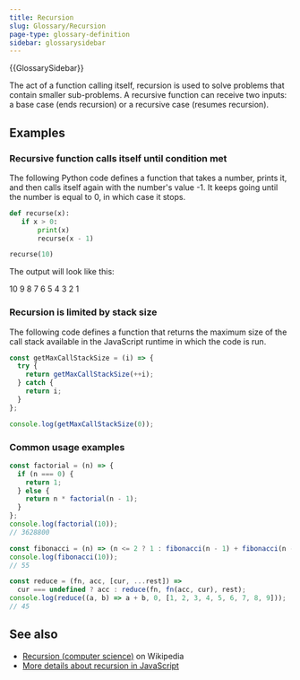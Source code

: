```yaml
---
title: Recursion
slug: Glossary/Recursion
page-type: glossary-definition
sidebar: glossarysidebar
---
```


{{GlossarySidebar}}

The act of a function calling itself, recursion is used to solve problems that contain smaller sub-problems. A recursive function can receive two inputs: a base case (ends recursion) or a recursive case (resumes recursion).

## Examples

### Recursive function calls itself until condition met

The following Python code defines a function that takes a number, prints it, and then calls itself again with the number's value -1. It keeps going until the number is equal to 0, in which case it stops.

```py
def recurse(x):
   if x > 0:
       print(x)
       recurse(x - 1)

recurse(10)
```

The output will look like this:

10
9
8
7
6
5
4
3
2
1

### Recursion is limited by stack size

The following code defines a function that returns the maximum size of the call stack available in the JavaScript runtime in which the code is run.

```js
const getMaxCallStackSize = (i) => {
  try {
    return getMaxCallStackSize(++i);
  } catch {
    return i;
  }
};

console.log(getMaxCallStackSize(0));
```

### Common usage examples

```js
const factorial = (n) => {
  if (n === 0) {
    return 1;
  } else {
    return n * factorial(n - 1);
  }
};
console.log(factorial(10));
// 3628800
```

```js
const fibonacci = (n) => (n <= 2 ? 1 : fibonacci(n - 1) + fibonacci(n - 2));
console.log(fibonacci(10));
// 55
```

```js
const reduce = (fn, acc, [cur, ...rest]) =>
  cur === undefined ? acc : reduce(fn, fn(acc, cur), rest);
console.log(reduce((a, b) => a + b, 0, [1, 2, 3, 4, 5, 6, 7, 8, 9]));
// 45
```

## See also

- [Recursion (computer science)](<https://en.wikipedia.org/wiki/Recursion_(computer_science)>) on Wikipedia
- [More details about recursion in JavaScript](/en-US/docs/Web/JavaScript/Guide/Functions#recursion)
